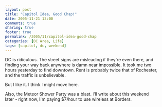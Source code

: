 ```yaml
---
layout: post
title: "Capitol Idea, Good Chap!"
date: 2005-11-21 13:00
comments: true
sharing: true
footer: true
permalink: /2005/11/capitol-idea-good-chap
categories: [DC Area, Life]
tags: [capitol, dc, weekend]
---
```

DC is ridiculous.  The street signs are misleading if they're even there, and finding your way back anywhere is damn near impossible.  It took me two hours yesterday to find downtown.  Rent is probably twice that of Rochester, and the traffic is unbelievable.

But I like it.  I think I might move here.

Also, the Meteor Shower Party was a blast.  I'll write about this weekend later - right now, I'm paying $7/hour to use wireless at Borders.
